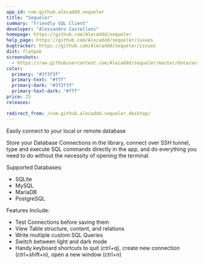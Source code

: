 ```yaml
---
app_id: com.github.alecaddd.sequeler
title: "Sequeler"
summary: "Friendly SQL Client"
developer: "Alessandro Castellani"
homepage: https://github.com/Alecaddd/sequeler
help_page: https://github.com/Alecaddd/sequeler/issues
bugtracker: https://github.com/Alecaddd/sequeler/issues
dist: flatpak
screenshots:
  - https://raw.githubusercontent.com/Alecaddd/sequeler/master/data/assets/screenshots/sequeler-screenshot.png
color:
  primary: "#3f3f3f"
  primary-text: "#fff"
  primary-dark: "#3f3f3f"
  primary-text-dark: "#fff"
price: 25
releases:

redirect_from: /com.github.alecaddd.sequeler.desktop/
---
```


<p>Easily connect to your local or remote database</p>
<p>Store your Database Connections in the library, connect over SSH tunnel, type and execute SQL commands directly in the app, and do everything you need to do without the necessity of opening the terminal.</p>
<p>Supported Databases:</p>
<ul>
<li>SQLite</li>
<li>MySQL</li>
<li>MariaDB</li>
<li>PostgreSQL</li>
</ul>
<p>Features Include:</p>
<ul>
<li>Test Connections before saving them</li>
<li>View Table structure, content, and relations</li>
<li>Write multiple custom SQL Queries</li>
<li>Switch between light and dark mode</li>
<li>Handy keyboard shortcuts to quit (ctrl+q), create new connection (ctrl+shift+n), open a new window (ctrl+n)</li>
</ul>